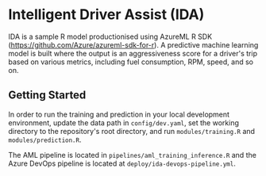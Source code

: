 # Intelligent Driver Assist (IDA)
IDA is a sample R model productionised using AzureML R SDK (https://github.com/Azure/azureml-sdk-for-r). A predictive machine learning model is built where the output is an aggressiveness score for a driver's trip based on various metrics, including fuel consumption, RPM, speed, and so on.

## Getting Started
In order to run the training and prediction in your local development environment, update the data path in `config/dev.yaml`, set the working directory to the repository's root directory, and run `modules/training.R` and `modules/prediction.R`.

The AML pipeline is located in `pipelines/aml_training_inference.R` and the Azure DevOps pipeline is located at `deploy/ida-devops-pipeline.yml`.

